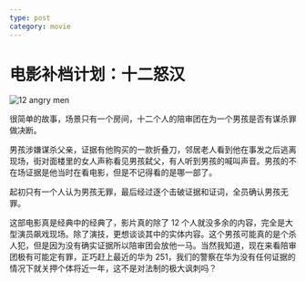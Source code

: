 ```yaml
---
type: post
category: movie
---
```


# 电影补档计划：十二怒汉

![12 angry men](https://img3.doubanio.com/view/photo/l/public/p1460131541.webp)

很简单的故事，场景只有一个房间，十二个人的陪审团在为一个男孩是否有谋杀罪做决断。

男孩涉嫌谋杀父亲，证据有他购买的一款折叠刀，邻居老人看到他在事发之后逃离现场，街对面楼里的女人声称看见男孩弑父，有人听到男孩的喊叫声音。男孩的不在场证据是他当时在看电影，但是不记得看的是哪一部了。

起初只有一个人认为男孩无罪，最后经过逐个击破证据和证词，全员确认男孩无罪。

这部电影真是经典中的经典了，影片真的除了 12 个人就没多余的内容，完全是大型演员飙戏现场。除了演技，更想谈谈其中的实体内容。这个男孩可能真的是个杀人犯，但是因为没有确实证据所以陪审团会放他一马。当然我知道，现在来看陪审团极有可能定有罪，正巧赶上最近的华为 251，我们的警察在华为没有任何证据的情况下就关押个体将近一年，这不是对法制的极大讽刺吗？
